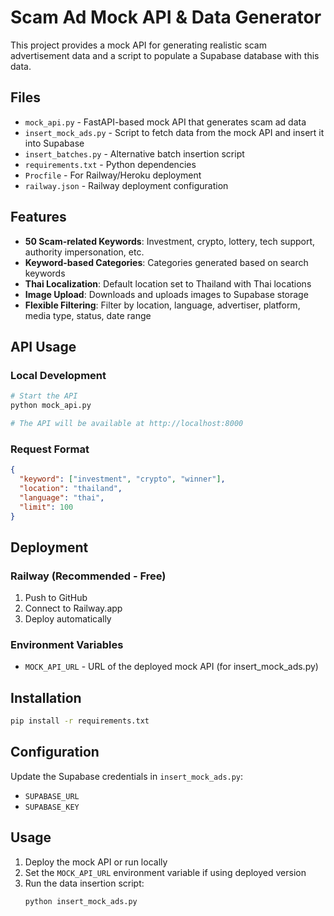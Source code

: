 # Scam Ad Mock API & Data Generator

This project provides a mock API for generating realistic scam advertisement data and a script to populate a Supabase database with this data.

## Files

- `mock_api.py` - FastAPI-based mock API that generates scam ad data
- `insert_mock_ads.py` - Script to fetch data from the mock API and insert it into Supabase
- `insert_batches.py` - Alternative batch insertion script
- `requirements.txt` - Python dependencies
- `Procfile` - For Railway/Heroku deployment
- `railway.json` - Railway deployment configuration

## Features

- **50 Scam-related Keywords**: Investment, crypto, lottery, tech support, authority impersonation, etc.
- **Keyword-based Categories**: Categories generated based on search keywords
- **Thai Localization**: Default location set to Thailand with Thai locations
- **Image Upload**: Downloads and uploads images to Supabase storage
- **Flexible Filtering**: Filter by location, language, advertiser, platform, media type, status, date range

## API Usage

### Local Development
```bash
# Start the API
python mock_api.py

# The API will be available at http://localhost:8000
```

### Request Format
```json
{
  "keyword": ["investment", "crypto", "winner"],
  "location": "thailand",
  "language": "thai",
  "limit": 100
}
```

## Deployment

### Railway (Recommended - Free)
1. Push to GitHub
2. Connect to Railway.app
3. Deploy automatically

### Environment Variables
- `MOCK_API_URL` - URL of the deployed mock API (for insert_mock_ads.py)

## Installation

```bash
pip install -r requirements.txt
```

## Configuration

Update the Supabase credentials in `insert_mock_ads.py`:
- `SUPABASE_URL`
- `SUPABASE_KEY`

## Usage

1. Deploy the mock API or run locally
2. Set the `MOCK_API_URL` environment variable if using deployed version
3. Run the data insertion script:
   ```bash
   python insert_mock_ads.py
   ``` 